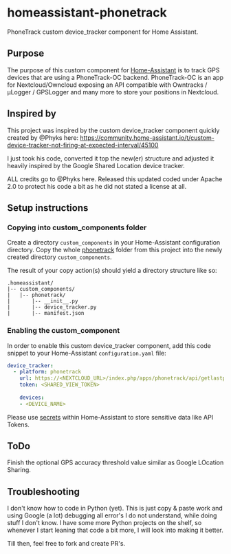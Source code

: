 # homeassistant-phonetrack
PhoneTrack custom device_tracker component for Home Assistant.

## Purpose
The purpose of this custom component for [Home-Assistant](https://home-assistant.io) is to track GPS devices that are using a PhoneTrack-OC backend. PhoneTrack-OC is an app for Nextcloud/Owncloud exposing an API compatible with Owntracks / µLogger / GPSLogger and many more to store your positions in Nextcloud.

## Inspired by
This project was inspired by the custom device_tracker component quickly created by @Phyks here:
https://community.home-assistant.io/t/custom-device-tracker-not-firing-at-expected-interval/45100

I just took his code, converted it top the new(er) structure and adjusted it heavily inspired by the Google Shared Location device tracker.

ALL credits go to @Phyks here. Released this updated coded under Apache 2.0 to protect his code a bit as he did not stated a license at all.

## Setup instructions
### Copying into custom_components folder
Create a directory `custom_components` in your Home-Assistant configuration directory.
Copy the whole [phonetrack](./phonetrack) folder from this project into the newly created directory `custom_components`.

The result of your copy action(s) should yield a directory structure like so:

```
.homeassistant/
|-- custom_components/
|   |-- phonetrack/
|       |-- __init__.py
|       |-- device_tracker.py
|       |-- manifest.json
```

### Enabling the custom_component
In order to enable this custom device_tracker component, add this code snippet to your Home-Assistant `configuration.yaml` file:

```yaml
device_tracker:
  - platform: phonetrack
    url: https://<NEXTCLOUD_URL>/index.php/apps/phonetrack/api/getlastpositions/
    token: <SHARED_VIEW_TOKEN>
    
    devices:
    - <DEVICE_NAME>
```

Please use [secrets](https://www.home-assistant.io/docs/configuration/secrets/) within Home-Assistant to store sensitive data like API Tokens.

## ToDo
Finish the optional GPS accuracy threshold value similar as Google LOcation Sharing.

## Troubleshooting
I don't know how to code in Python (yet). This is just copy & paste work and using Google (a lot) debugging all error's I do not understand, while doing stuff I don't know. I have some more Python projects on the shelf, so whenever I start leaning that code a bit more, I will look into making it better.

Till then, feel free to fork and create PR's.
